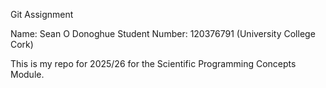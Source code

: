 Git Assignment 

Name: Sean O Donoghue
Student Number: 120376791 (University College Cork)

This is my repo for 2025/26 for the Scientific Programming Concepts Module.
